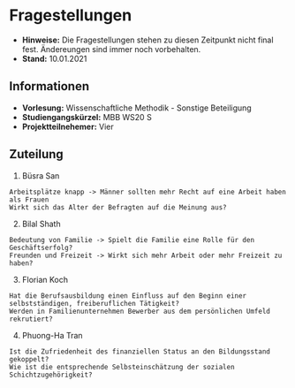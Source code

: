 # Fragestellungen

- **Hinweise:** Die Fragestellungen stehen zu diesen Zeitpunkt nicht final fest. Ändereungen sind immer noch vorbehalten. 
- **Stand:** 10.01.2021

## Informationen
- **Vorlesung:** Wissenschaftliche Methodik - Sonstige Beteiligung
- **Studiengangskürzel:** MBB WS20 S
- **Projektteilnehemer:** Vier


## **Zuteilung**
1. Büsra San

```
Arbeitsplätze knapp -> Männer sollten mehr Recht auf eine Arbeit haben als Frauen
Wirkt sich das Alter der Befragten auf die Meinung aus?
```

2. Bilal Shath
```
Bedeutung von Familie -> Spielt die Familie eine Rolle für den Geschäftserfolg?
Freunden und Freizeit -> Wirkt sich mehr Arbeit oder mehr Freizeit zu haben?
```

3. Florian Koch
```
Hat die Berufsausbildung einen Einfluss auf den Beginn einer selbstständigen, freiberuflichen Tätigkeit?
Werden in Familienunternehmen Bewerber aus dem persönlichen Umfeld rekrutiert?
```

4. Phuong-Ha Tran
```
Ist die Zufriedenheit des finanziellen Status an den Bildungsstand gekoppelt? 
Wie ist die entsprechende Selbsteinschätzung der sozialen Schichtzugehörigkeit?
```


